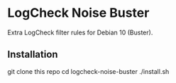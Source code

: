 # LogCheck Noise Buster

Extra LogCheck filter rules for Debian 10 (Buster).

## Installation

git clone this repo
cd logcheck-noise-buster
./install.sh


